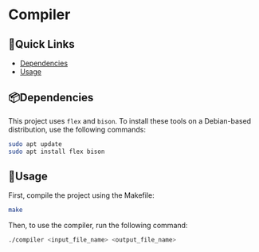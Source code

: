 # Compiler

## 🔗Quick Links
- [Dependencies](#dependencies)
- [Usage](#usage)

## 📦Dependencies

This project uses `flex` and `bison`. To install these tools on a Debian-based distribution, use the following commands:
```bash
sudo apt update
sudo apt install flex bison
```

## 🚀Usage

First, compile the project using the Makefile:
```bash
make
```

Then, to use the compiler, run the following command:
```bash
./compiler <input_file_name> <output_file_name>
```
